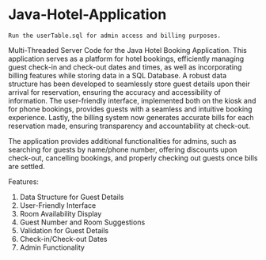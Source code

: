 # Java-Hotel-Application

`Run the userTable.sql for admin access and billing purposes.`

 Multi-Threaded Server Code for the Java Hotel Booking Application. This application serves as a platform for hotel bookings, efficiently managing guest check-in and check-out dates and times, as well as incorporating billing features while storing data in a SQL Database. A robust data structure has been developed to seamlessly store guest details upon their arrival for reservation, ensuring the accuracy and accessibility of information. The user-friendly interface, implemented both on the kiosk and for phone bookings, provides guests with a seamless and intuitive booking experience. Lastly, the billing system now generates accurate bills for each reservation made, ensuring transparency and accountability at check-out.

 The application provides additional functionalities for admins, such as searching for guests by name/phone number, offering discounts upon check-out, cancelling bookings, and properly checking out guests once bills are settled.

Features:
1. Data Structure for Guest Details
2. User-Friendly Interface
3. Room Availability Display
4. Guest Number and Room Suggestions
5. Validation for Guest Details
6. Check-in/Check-out Dates
7. Admin Functionality
